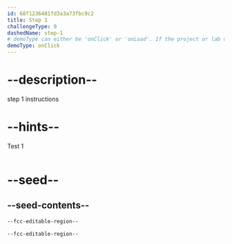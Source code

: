 ```yaml
---
id: 68f1236481fd3a3a73fbc9c2
title: Step 1
challengeType: 0
dashedName: step-1
# demoType can either be 'onClick' or 'onLoad'. If the project or lab doesn't have a preview, delete the property
demoType: onClick
---
```


# --description--

step 1 instructions

# --hints--

Test 1

```js

```

# --seed--

## --seed-contents--

```html
--fcc-editable-region--

--fcc-editable-region--
```
